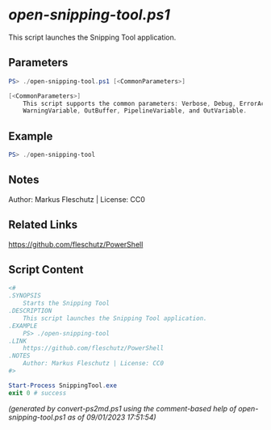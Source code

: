 *open-snipping-tool.ps1*
================

This script launches the Snipping Tool application.

Parameters
----------
```powershell
PS> ./open-snipping-tool.ps1 [<CommonParameters>]

[<CommonParameters>]
    This script supports the common parameters: Verbose, Debug, ErrorAction, ErrorVariable, WarningAction, 
    WarningVariable, OutBuffer, PipelineVariable, and OutVariable.
```

Example
-------
```powershell
PS> ./open-snipping-tool

```

Notes
-----
Author: Markus Fleschutz | License: CC0

Related Links
-------------
https://github.com/fleschutz/PowerShell

Script Content
--------------
```powershell
<#
.SYNOPSIS
	Starts the Snipping Tool
.DESCRIPTION
	This script launches the Snipping Tool application.
.EXAMPLE
	PS> ./open-snipping-tool
.LINK
	https://github.com/fleschutz/PowerShell
.NOTES
	Author: Markus Fleschutz | License: CC0
#>

Start-Process SnippingTool.exe
exit 0 # success
```

*(generated by convert-ps2md.ps1 using the comment-based help of open-snipping-tool.ps1 as of 09/01/2023 17:51:54)*
